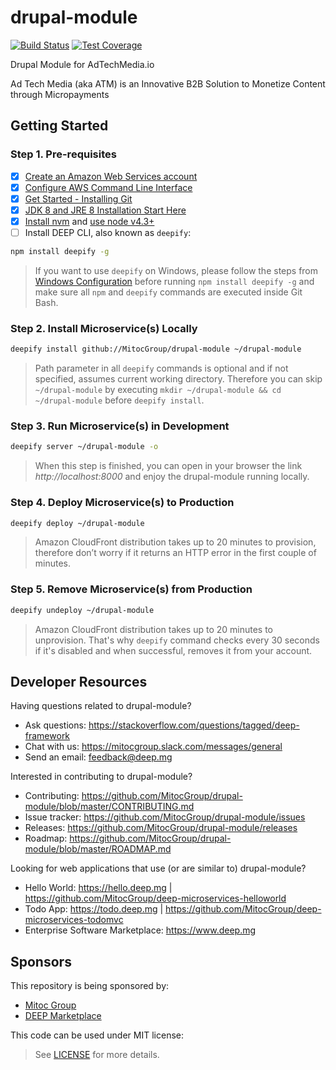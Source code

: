 drupal-module
=============

[![Build Status](https://travis-ci.org/AdTechMedia/drupal-module.svg?branch=master)](https://travis-ci.org/AdTechMedia/drupal-module)
[![Test Coverage](https://codeclimate.com/repos/57dff2b4f01b5b648b0042b0/badges/aed49615ace44e12bda8/coverage.svg)](https://codeclimate.com/repos/57dff2b4f01b5b648b0042b0/coverage)

Drupal Module for AdTechMedia.io

Ad Tech Media (aka ATM) is an Innovative B2B Solution to Monetize Content through Micropayments


## Getting Started

### Step 1. Pre-requisites

- [x] [Create an Amazon Web Services account](https://www.youtube.com/watch?v=WviHsoz8yHk)
- [x] [Configure AWS Command Line Interface](https://docs.aws.amazon.com/cli/latest/userguide/cli-chap-getting-started.html)
- [x] [Get Started - Installing Git](https://git-scm.com/book/en/v2/Getting-Started-Installing-Git)
- [x] [JDK 8 and JRE 8 Installation Start Here](https://docs.oracle.com/javase/8/docs/technotes/guides/install/install_overview.html)
- [x] [Install nvm](https://github.com/creationix/nvm#install-script) and [use node v4.3+](https://github.com/creationix/nvm#usage)
- [ ] Install DEEP CLI, also known as `deepify`:

```bash
npm install deepify -g
```

> If you want to use `deepify` on Windows, please follow the steps from
[Windows Configuration](https://github.com/MitocGroup/deep-framework/blob/master/docs/windows.md)
before running `npm install deepify -g` and make sure all `npm` and `deepify` commands are executed
inside Git Bash.

### Step 2. Install Microservice(s) Locally

```bash
deepify install github://MitocGroup/drupal-module ~/drupal-module
```

> Path parameter in all `deepify` commands is optional and if not specified, assumes current
working directory. Therefore you can skip `~/drupal-module` by executing
`mkdir ~/drupal-module && cd ~/drupal-module` before `deepify install`.

### Step 3. Run Microservice(s) in Development

```bash
deepify server ~/drupal-module -o
```

> When this step is finished, you can open in your browser the link *http://localhost:8000*
and enjoy the drupal-module running locally.

### Step 4. Deploy Microservice(s) to Production

```bash
deepify deploy ~/drupal-module
```

> Amazon CloudFront distribution takes up to 20 minutes to provision, therefore don’t worry
if it returns an HTTP error in the first couple of minutes.

### Step 5. Remove Microservice(s) from Production

```bash
deepify undeploy ~/drupal-module
```

> Amazon CloudFront distribution takes up to 20 minutes to unprovision. That's why `deepify`
command checks every 30 seconds if it's disabled and when successful, removes it from your account.


## Developer Resources

Having questions related to drupal-module?

- Ask questions: https://stackoverflow.com/questions/tagged/deep-framework
- Chat with us: https://mitocgroup.slack.com/messages/general
- Send an email: feedback@deep.mg

Interested in contributing to drupal-module?

- Contributing: https://github.com/MitocGroup/drupal-module/blob/master/CONTRIBUTING.md
- Issue tracker: https://github.com/MitocGroup/drupal-module/issues
- Releases: https://github.com/MitocGroup/drupal-module/releases
- Roadmap: https://github.com/MitocGroup/drupal-module/blob/master/ROADMAP.md

Looking for web applications that use (or are similar to) drupal-module?

- Hello World: https://hello.deep.mg | https://github.com/MitocGroup/deep-microservices-helloworld
- Todo App: https://todo.deep.mg | https://github.com/MitocGroup/deep-microservices-todomvc
- Enterprise Software Marketplace: https://www.deep.mg


## Sponsors

This repository is being sponsored by:
- [Mitoc Group](https://www.mitocgroup.com)
- [DEEP Marketplace](https://www.deep.mg)

This code can be used under MIT license:
> See [LICENSE](https://github.com/MitocGroup/drupal-module/blob/master/LICENSE) for more details.
